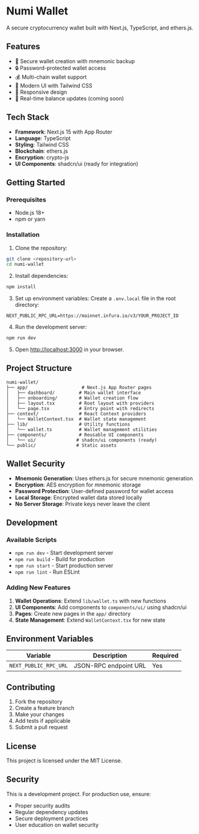 # Numi Wallet

A secure cryptocurrency wallet built with Next.js, TypeScript, and ethers.js.

## Features

- 🔐 Secure wallet creation with mnemonic backup
- 🔒 Password-protected wallet access
- 💰 Multi-chain wallet support
- 🎨 Modern UI with Tailwind CSS
- 📱 Responsive design
- 🔄 Real-time balance updates (coming soon)

## Tech Stack

- **Framework**: Next.js 15 with App Router
- **Language**: TypeScript
- **Styling**: Tailwind CSS
- **Blockchain**: ethers.js
- **Encryption**: crypto-js
- **UI Components**: shadcn/ui (ready for integration)

## Getting Started

### Prerequisites

- Node.js 18+ 
- npm or yarn

### Installation

1. Clone the repository:
```bash
git clone <repository-url>
cd numi-wallet
```

2. Install dependencies:
```bash
npm install
```

3. Set up environment variables:
Create a `.env.local` file in the root directory:
```env
NEXT_PUBLIC_RPC_URL=https://mainnet.infura.io/v3/YOUR_PROJECT_ID
```

4. Run the development server:
```bash
npm run dev
```

5. Open [http://localhost:3000](http://localhost:3000) in your browser.

## Project Structure

```
numi-wallet/
├── app/                    # Next.js App Router pages
│   ├── dashboard/         # Main wallet interface
│   ├── onboarding/        # Wallet creation flow
│   ├── layout.tsx         # Root layout with providers
│   └── page.tsx           # Entry point with redirects
├── context/               # React Context providers
│   └── WalletContext.tsx  # Wallet state management
├── lib/                   # Utility functions
│   └── wallet.ts          # Wallet management utilities
├── components/            # Reusable UI components
│   └── ui/               # shadcn/ui components (ready)
└── public/               # Static assets
```

## Wallet Security

- **Mnemonic Generation**: Uses ethers.js for secure mnemonic generation
- **Encryption**: AES encryption for mnemonic storage
- **Password Protection**: User-defined password for wallet access
- **Local Storage**: Encrypted wallet data stored locally
- **No Server Storage**: Private keys never leave the client

## Development

### Available Scripts

- `npm run dev` - Start development server
- `npm run build` - Build for production
- `npm run start` - Start production server
- `npm run lint` - Run ESLint

### Adding New Features

1. **Wallet Operations**: Extend `lib/wallet.ts` with new functions
2. **UI Components**: Add components to `components/ui/` using shadcn/ui
3. **Pages**: Create new pages in the `app/` directory
4. **State Management**: Extend `WalletContext.tsx` for new state

## Environment Variables

| Variable | Description | Required |
|----------|-------------|----------|
| `NEXT_PUBLIC_RPC_URL` | JSON-RPC endpoint URL | Yes |

## Contributing

1. Fork the repository
2. Create a feature branch
3. Make your changes
4. Add tests if applicable
5. Submit a pull request

## License

This project is licensed under the MIT License.

## Security

This is a development project. For production use, ensure:
- Proper security audits
- Regular dependency updates
- Secure deployment practices
- User education on wallet security
